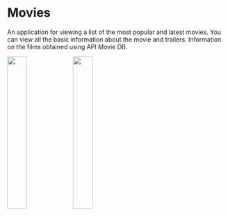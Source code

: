 # Movies
An application for viewing a list of the most popular and latest movies. You can view all the basic information about the movie and trailers. Information on the films obtained using API Movie DB.

<img src="https://user-images.githubusercontent.com/26274782/124800997-fb3e0e00-df5e-11eb-8fc2-3f97abf29d7f.png" width="30%"></img><img src="https://user-images.githubusercontent.com/26274782/124801073-127cfb80-df5f-11eb-91f6-a412aa4680e6.png" width="30%"></img> 
